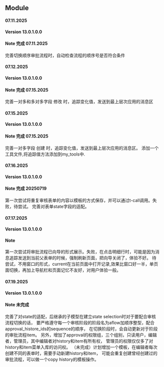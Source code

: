## Module <approval>

#### 07.11.2025
#### Version 13.0.1.0.0
#### Note 完成 07.11.2025
完善切换顺序审批流程时，自动检查流程的顺序号是否符合条件

#### 07.12.2025
#### Version 13.0.1.0.0
#### Note 完成 07.15.2025
完善一对多和多对多字段 修改 时，追踪变化值，发送到最上层次应用的消息区

#### 07.15.2025
#### Version 13.0.1.0.0
#### Note 完成 07.15.2025
完善一对多字段 创建 时，追踪变化值，发送到最上层次应用的消息区。
添加一个工具文件,将追踪值方法添加到my_tools中.


#### 07.16.2025
#### Version 13.0.1.0.0
#### Note 完成 20250719
第一次尝试将重复审核表单的内容以模板的方式保存，并可以通过t-call调用。失败，待尝试。
完善对表单state字段的适配。

#### 07.17.2025
#### Version 13.0.1.0.0
#### Note 
第一次尝试将审批流程已向导的形式展示。失败，在点击明细行时，可能是因为消息追踪发送到当前父表单的时候，强制刷新页面，把向导关闭了，体验不好。
待尝试，不用窗口的形式，current在当前页面中打开记录,效果比窗口好一半，单页面切换，再加上导航栏和页面记忆不友好，对用户体验一般。

#### 07.19.2025
#### Version 13.0.1.0.0
#### Note 未完成
完善了对state的适配，后继承的子模型在建立state selection时对于要配合审核流程切换的话，
要严格遵守每一个审核阶段的阶段名为aflow加顺序整型，配合approval_histore_ids的sequence的顺序，
在切换阶段时，会自动更新对于阶段的审批流程item。
另外，增加了approval的权限组，三个组别，只读用户，编辑者，管理员，其中编辑者对history和item有所有权，
管理员的权限仅仅多了对history和item菜单入库的访问权。
（未完成）计划增加一个模板，在编辑者每次创建不同的表单时，需要手动新建history和item，
可能会重复创建曾经创建过的审批流程，可以做一个copy history的模板操作。
